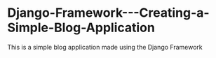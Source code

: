 # Django-Framework---Creating-a-Simple-Blog-Application
This is a simple blog application made using the Django Framework 
